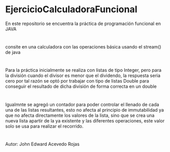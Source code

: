 # EjercicioCalculadoraFuncional

En este repositorio se encuentra la práctica de programación funcional en JAVA
#
consite en una calculadora con las operaciones básica usando el stream() de java 
#
Para la práctica inicialmente se realiza con listas de tipo Integer, pero para la división cuando el divisor es menor que el dividendo, la respuesta seria cero
por tal razón se optó por trabajar con tipo de listas Double para conseguir el resultado de dicha división de forma correcta en un double 
#
Igualmnte se agregó un contador para poder controlar el llenado de cada una de las listas resultantes, esto no afecta al principio de immutabilidad ya que 
no afecta directamente los valores de la lista, sino que se crea una nueva lista apartir de la ya existente y las diferentes operaciones, este valor solo se usa 
para realizar el recorrido.
#
Autor: John Edward Acevedo Rojas
